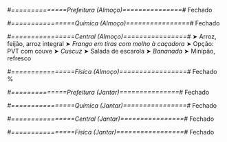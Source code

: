 
*#==============Prefeitura (Almoço)===============#*
Fechado

*#================Química (Almoço)================#*
Fechado

*#================Central (Almoço)================#*
➤ Arroz, feijão, arroz integral
➤ *Frango em tiras com molho à caçadora*
➤ Opção: PVT com couve
➤ *Cuscuz*
➤ Salada de escarola
➤ *Bananada*
➤ Minipão, refresco

*#================Física (Almoço)=================#*
Fechado
%

*#==============Prefeitura (Jantar)===============#*
Fechado

*#================Química (Jantar)================#*
Fechado

*#================Central (Jantar)================#*
Fechado

*#================Física (Jantar)=================#*
Fechado
